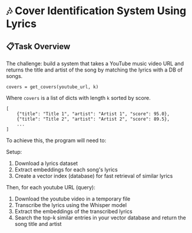 # 🎶 Cover Identification System Using Lyrics

## 📋Task Overview

The challenge: build a system that takes a YouTube music video URL and returns the title and artist of the song by matching the lyrics with a DB of songs.

```
covers = get_covers(youtube_url, k)
```
Where `covers` is a list of dicts with length `k` sorted by score.
```
[
    {"title": "Title 1", "artist": "Artist 1", "score": 95.0},
    {"title": "Title 2", "artist": "Artist 2", "score": 89.5},
    ...
]
```

To achieve this, the program will need to:

Setup:
1. Download a lyrics dataset
2. Extract embeddings for each song's lyrics
3. Create a vector index (database) for fast retrieval of similar lyrics

Then, for each youtube URL (query):

1. Download the youtube video in a temporary file
2. Transcribe the lyrics using the Whisper model
3. Extract the embeddings of the transcribed lyrics
4. Search the top-k similar entries in your vector database and return the song title and artist
